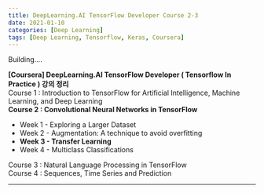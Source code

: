 ```yaml
---
title: DeepLearning.AI TensorFlow Developer Course 2-3
date: 2021-01-10
categories: [Deep Learning]
tags: [Deep Learning, Tensorflow, Keras, Coursera]
---
```


Building....


**[Coursera] DeepLearning.AI TensorFlow Developer ( Tensorflow In Practice ) 강의 정리**  
Course 1 : Introduction to TensorFlow for Artificial Intelligence, Machine Learning, and Deep Learning  
**Course 2 : Convolutional Neural Networks in TensorFlow**  
- Week 1 - Exploring a Larger Dataset
- Week 2 - Augmentation: A technique to avoid overfitting
- **Week 3 - Transfer Learning**
- Week 4 - Multiclass Classifications

Course 3 : Natural Language Processing in TensorFlow  
Course 4 : Sequences, Time Series and Prediction

---  







